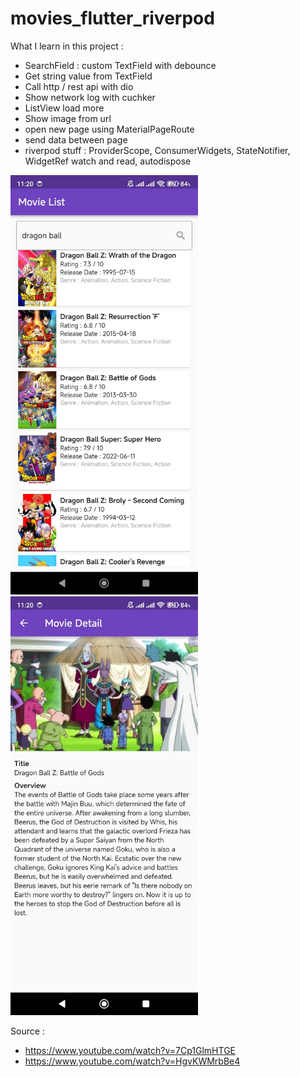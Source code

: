 # movies_flutter_riverpod

What I learn in this project :
- SearchField : custom TextField with debounce
- Get string value from TextField
- Call http / rest api with dio
- Show network log with cuchker
- ListView load more
- Show image from url
- open new page using MaterialPageRoute
- send data between page
- riverpod stuff : ProviderScope, ConsumerWidgets, StateNotifier, WidgetRef watch and read, autodispose

<img src="https://raw.githubusercontent.com/firdausmaulan/movies_flutter_riverpod/main/screenshot/movie-list.jpeg" width="300">

<img src="https://raw.githubusercontent.com/firdausmaulan/movies_flutter_riverpod/main/screenshot/movie-detail.jpeg" width="300">

Source :
- https://www.youtube.com/watch?v=7Cp1GlmHTGE
- https://www.youtube.com/watch?v=HgvKWMrbBe4
